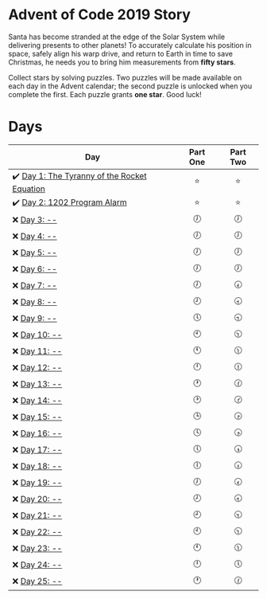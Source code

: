 # Advent of Code 2019 Story

Santa has become stranded at the edge of the Solar System while delivering presents to other planets! To accurately calculate his position in space, safely align his warp drive, and return to Earth in time to save Christmas, he needs you to bring him measurements from **fifty stars**.

Collect stars by solving puzzles. Two puzzles will be made available on each day in the Advent calendar; the second puzzle is unlocked when you complete the first. Each puzzle grants **one star**. Good luck!

# Days

| Day                                                                                                                     | Part One | Part Two |
| ----------------------------------------------------------------------------------------------------------------------- | :------: | :------: |
| ✔️ [Day 1: The Tyranny of the Rocket Equation](https://github.com/FallDownTheSystem/AdventOfCode/tree/master/2019/day1) |   ⭐️    |   ⭐️    |
| ✔️ [Day 2: 1202 Program Alarm](https://github.com/FallDownTheSystem/AdventOfCode/tree/master/2019/day2)                 |   ⭐️    |   ⭐️    |
| ❌ [Day 3: --]()                                                                                                        |    🕖    |    🕖    |
| ❌ [Day 4: --]()                                                                                                        |    🕖    |    🕖    |
| ❌ [Day 5: --]()                                                                                                        |    🕖    |    🕖    |
| ❌ [Day 6: --]()                                                                                                        |    🕖    |    🕖    |
| ❌ [Day 7: --]()                                                                                                        |    🕖    |    🕢    |
| ❌ [Day 8: --]()                                                                                                        |    🕗    |    🕣    |
| ❌ [Day 9: --]()                                                                                                        |    🕔    |    🕤    |
| ❌ [Day 10: --]()                                                                                                       |    🕙    |    🕥    |
| ❌ [Day 11: --]()                                                                                                       |    🕚    |    🕦    |
| ❌ [Day 12: --]()                                                                                                       |    🕛    |    🕧    |
| ❌ [Day 13: --]()                                                                                                       |    🕐    |    🕜    |
| ❌ [Day 14: --]()                                                                                                       |    🕑    |    🕝    |
| ❌ [Day 15: --]()                                                                                                       |    🕒    |    🕞    |
| ❌ [Day 16: --]()                                                                                                       |    🕓    |    🕟    |
| ❌ [Day 17: --]()                                                                                                       |    🕔    |    🕠    |
| ❌ [Day 18: --]()                                                                                                       |    🕕    |    🕡    |
| ❌ [Day 19: --]()                                                                                                       |    🕖    |    🕢    |
| ❌ [Day 20: --]()                                                                                                       |    🕗    |    🕣    |
| ❌ [Day 21: --]()                                                                                                       |    🕘    |    🕤    |
| ❌ [Day 22: --]()                                                                                                       |    🕙    |    🕥    |
| ❌ [Day 23: --]()                                                                                                       |    🕚    |    🕦    |
| ❌ [Day 24: --]()                                                                                                       |    🕛    |    🕔    |
| ❌ [Day 25: --]()                                                                                                       |    🕐    |    🕜    |
